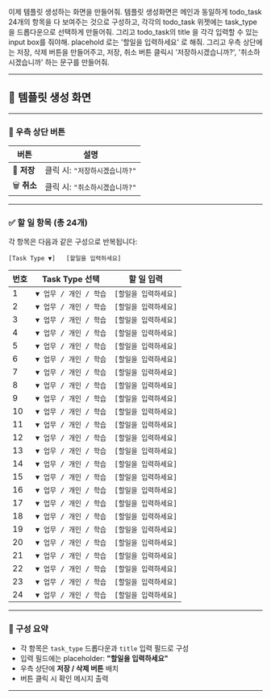 이제 템플릿 생성하는 화면을 만들어줘.
템플릿 생성화면은 메인과 동일하게 todo_task 24개의 항목을 다 보여주는 것으로 구성하고,
각각의 todo_task 위젯에는 task_type 을 드롭다운으로 선택하게 만들어줘. 그리고 todo_task의 title 을 각각 입력할 수 있는 input box를 줘야해.
placehold 로는 '할일을 입력하세요' 로 해줘.
그리고 우측 상단에는 저장, 삭제 버튼을 만들어주고, 저장, 취소 버튼 클릭시 '저장하시겠습니까?', '취소하시겠습니까' 하는 문구를 만들어줘.

---

## 🧩 템플릿 생성 화면

---

### 📍 우측 상단 버튼

| 버튼        | 설명                           |
| ----------- | ------------------------------ |
| 💾 **저장** | 클릭 시: `"저장하시겠습니까?"` |
| 🗑️ **취소** | 클릭 시: `"취소하시겠습니까?"` |

---

### ✅ 할 일 항목 (총 24개)

각 항목은 다음과 같은 구성으로 반복됩니다:

```
[Task Type ▼]   [할일을 입력하세요]
```

| 번호 | Task Type 선택         | 할 일 입력            |
| ---- | ---------------------- | --------------------- |
| 1    | `▼ 업무 / 개인 / 학습` | `[할일을 입력하세요]` |
| 2    | `▼ 업무 / 개인 / 학습` | `[할일을 입력하세요]` |
| 3    | `▼ 업무 / 개인 / 학습` | `[할일을 입력하세요]` |
| 4    | `▼ 업무 / 개인 / 학습` | `[할일을 입력하세요]` |
| 5    | `▼ 업무 / 개인 / 학습` | `[할일을 입력하세요]` |
| 6    | `▼ 업무 / 개인 / 학습` | `[할일을 입력하세요]` |
| 7    | `▼ 업무 / 개인 / 학습` | `[할일을 입력하세요]` |
| 8    | `▼ 업무 / 개인 / 학습` | `[할일을 입력하세요]` |
| 9    | `▼ 업무 / 개인 / 학습` | `[할일을 입력하세요]` |
| 10   | `▼ 업무 / 개인 / 학습` | `[할일을 입력하세요]` |
| 11   | `▼ 업무 / 개인 / 학습` | `[할일을 입력하세요]` |
| 12   | `▼ 업무 / 개인 / 학습` | `[할일을 입력하세요]` |
| 13   | `▼ 업무 / 개인 / 학습` | `[할일을 입력하세요]` |
| 14   | `▼ 업무 / 개인 / 학습` | `[할일을 입력하세요]` |
| 15   | `▼ 업무 / 개인 / 학습` | `[할일을 입력하세요]` |
| 16   | `▼ 업무 / 개인 / 학습` | `[할일을 입력하세요]` |
| 17   | `▼ 업무 / 개인 / 학습` | `[할일을 입력하세요]` |
| 18   | `▼ 업무 / 개인 / 학습` | `[할일을 입력하세요]` |
| 19   | `▼ 업무 / 개인 / 학습` | `[할일을 입력하세요]` |
| 20   | `▼ 업무 / 개인 / 학습` | `[할일을 입력하세요]` |
| 21   | `▼ 업무 / 개인 / 학습` | `[할일을 입력하세요]` |
| 22   | `▼ 업무 / 개인 / 학습` | `[할일을 입력하세요]` |
| 23   | `▼ 업무 / 개인 / 학습` | `[할일을 입력하세요]` |
| 24   | `▼ 업무 / 개인 / 학습` | `[할일을 입력하세요]` |

---

### 🧭 구성 요약

- 각 항목은 `task_type` 드롭다운과 `title` 입력 필드로 구성
- 입력 필드에는 placeholder: **"할일을 입력하세요"**
- 우측 상단에 **저장 / 삭제 버튼** 배치
- 버튼 클릭 시 확인 메시지 출력

---
